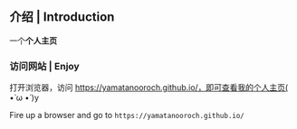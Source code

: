 ## 介绍 | Introduction
一个**个人主页**

### 访问网站 | Enjoy

打开浏览器，访问 https://yamatanooroch.github.io/，即可查看我的个人主页( •̀ ω •́ )y 

Fire up a browser and go to `https://yamatanooroch.github.io/`
